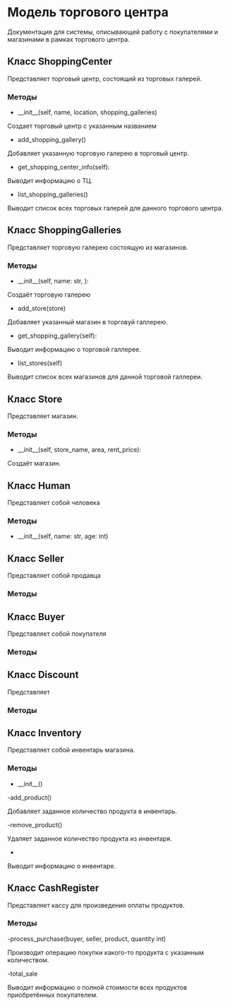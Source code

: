# Модель торгового центра

Документация для системы, описывающей работу с покупателями и магазинами в рамках торгового центра.

## Класс ShoppingCenter 
Представляет торговый центр, состоящий из торговых галерей.

### Методы

- \_\_init__(self, name, location, shopping_galleries)

Создает торговый центр с указанным названием

- add_shopping_gallery()

Добавляет указанную  торговую галерею в торговый центр.

- get_shopping_center_info(self):

Выводит информацию о ТЦ.

- list_shopping_galleries()

Выводит список всех торговых галерей для данного торгового центра.


## Класс ShoppingGalleries

Представляет торговую галерею состоящую из магазинов.

### Методы

- \_\_init__(self, name: str, ):

Создаёт торговую галерею 


- add_store(store)

Добавляет указанный магазин в торговуй галлерею.

- get_shopping_gallery(self):

Выводит информацию о торговой галлерее.

- list_stores(self)

Выводит список всех магазинов для данной торговой галлереи.

## Класс Store

Представляет магазин.

### Методы

- \_\_init__(self, store_name, area, rent_price):

Создаёт магазин.

## Класс Human

Представляет собой человека

### Методы

- \_\_init__(self, name: str, age: int)

## Класс Seller

Представляет собой продавца

### Методы

## Класс Buyer

Представляет собой покупателя

### Методы

## Класс Discount

Представляет

### Методы

## Класс Inventory

Представляет собой инвентарь магазина.

### Методы

- \_\_init__()



-add_product()

Добавляет заданное количество продукта в инвентарь.

-remove_product()

Удаляет заданное количество продукта из инвентаря.

-

Выводит информацию о инвентаре.

## Класс CashRegister

Представляет кассу для   произведения оплаты продуктов.

### Методы

 -process_purchase(buyer, seller, product, quantity int)

Производит операцию покупки какого-то продукта с указанным количеством. 

-total_sale

Выводит информацию о полной стоимости всех продуктов приобретённых покупателем.